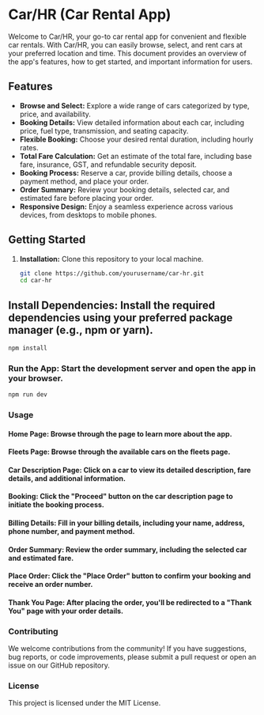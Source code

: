 # Car/HR (Car Rental App)

Welcome to Car/HR, your go-to car rental app for convenient and flexible car rentals. With Car/HR, you can easily browse, select, and rent cars at your preferred location and time. This document provides an overview of the app's features, how to get started, and important information for users.

## Features

- **Browse and Select:** Explore a wide range of cars categorized by type, price, and availability.
- **Booking Details:** View detailed information about each car, including price, fuel type, transmission, and seating capacity.
- **Flexible Booking:** Choose your desired rental duration, including hourly rates.
- **Total Fare Calculation:** Get an estimate of the total fare, including base fare, insurance, GST, and refundable security deposit.
- **Booking Process:** Reserve a car, provide billing details, choose a payment method, and place your order.
- **Order Summary:** Review your booking details, selected car, and estimated fare before placing your order.
- **Responsive Design:** Enjoy a seamless experience across various devices, from desktops to mobile phones.

## Getting Started

1. **Installation:** Clone this repository to your local machine.
   ```bash
   git clone https://github.com/yourusername/car-hr.git
   cd car-hr
## Install Dependencies: Install the required dependencies using your preferred package manager (e.g., npm or yarn).

```bash
npm install
```
### Run the App: Start the development server and open the app in your browser.

```bash
npm run dev
```
### Usage

#### Home Page: Browse through the page to learn more about the app.

#### Fleets Page: Browse through the available cars on the fleets page.

#### Car Description Page: Click on a car to view its detailed description, fare details, and additional information.

#### Booking: Click the "Proceed" button on the car description page to initiate the booking process.

#### Billing Details: Fill in your billing details, including your name, address, phone number, and payment method.

#### Order Summary: Review the order summary, including the selected car and estimated fare.

#### Place Order: Click the "Place Order" button to confirm your booking and receive an order number.

#### Thank You Page: After placing the order, you'll be redirected to a "Thank You" page with your order details.

### Contributing
We welcome contributions from the community! If you have suggestions, bug reports, or code improvements, please submit a pull request or open an issue on our GitHub repository.

### License
This project is licensed under the MIT License.

